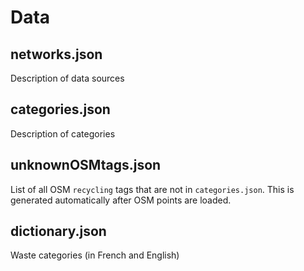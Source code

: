 # Data

## networks.json

Description of data sources

## categories.json

Description of categories

## unknownOSMtags.json

List of all OSM `recycling` tags that are not in `categories.json`.
This is generated automatically after OSM points are loaded.

## dictionary.json

Waste categories (in French and English)


